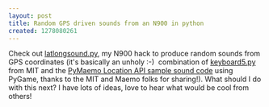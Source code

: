 ```yaml
---
layout: post
title: Random GPS driven sounds from an N900 in python
created: 1278080261
---
```

<p>Check out <a href="http://gist.github.com/460982">latlongsound.py</a>, my N900 hack to produce random sounds from GPS coordinates (it's basically an unholy :-) &nbsp;combination of <a href="http://web.media.mit.edu/~nvawter/otherProduct/keyboard5.py">keyboard5.py</a> from MIT and the <a href="http://wiki.maemo.org/PyMaemo/Using_Location_API">PyMaemo Location API sample sound code</a> using PyGame, thanks to the MIT and Maemo folks for sharing!). What should I do with this next? I have lots of ideas, love to hear what would be cool from others!</p>
